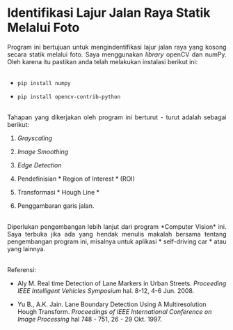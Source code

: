 # Identifikasi Lajur Jalan Raya Statik Melalui Foto

<div style="text-align: justify"> Program ini bertujuan untuk mengindentifikasi lajur jalan raya yang kosong secara statik melalui foto. Saya menggunakan <i> library </i> openCV dan numPy. Oleh karena itu pastikan anda telah melakukan instalasi berikut ini: </div> <br />

* ```pip install numpy``` <br />

* ```pip install opencv-contrib-python```

<br />

<div style="text-align: justify"> Tahapan yang dikerjakan oleh program ini berturut - turut adalah sebagai berikut: </div>

1. <i> Grayscaling </i>

2. <i> Image Smoothing </i>

3. <i> Edge Detection </i>

4. Pendefinisian * Region of Interest * (ROI)

5. Transformasi * Hough Line *

6. Penggambaran garis jalan.

<br />

<div style="text-align: justify"> Diperlukan pengembangan lebih lanjut dari program *Computer Vision* ini. Saya terbuka jika ada yang hendak menulis makalah bersama tentang pengembangan program ini, misalnya untuk aplikasi * self-driving car * atau yang lainnya. </div> <br />

Referensi:

* Aly M. Real time Detection of Lane Markers in Urban Streets. <i> Proceeding IEEE Intelligent Vehicles Symposium </i> hal. 8-12, 4-6 Jun. 2008.

* Yu B., A.K. Jain. Lane Boundary Detection Using A Multiresolution Hough Transform. <i> Proceedings of IEEE International Conference on Image Processing </i> hal 748 - 751, 26 - 29 Okt. 1997.